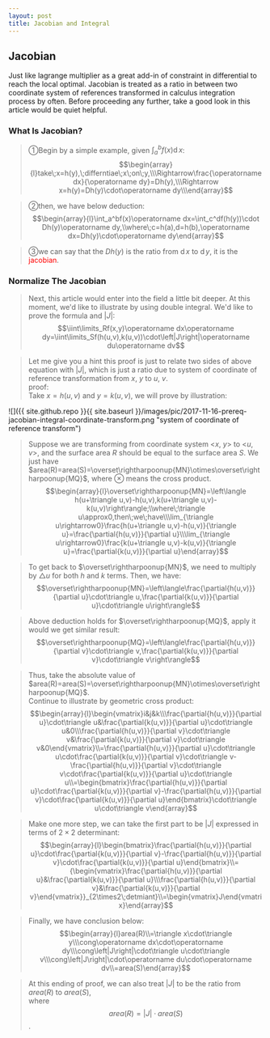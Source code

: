 ```yaml
---
layout: post
title: Jacobian and Integral
---
```


## Jacobian
<p class="message">
Just like lagrange multiplier as a great add-in of constraint in differential to reach the local optimal.  Jacobian is treated as a ratio in between two coordinate system of references transformed in calculus integration process by often.  
Before proceeding any further, take a good look in this article would be quiet helpful.
</p>

### What Is Jacobian?
>&#10112;Begin by a simple example, given $\int_a^bf(x)\operatorname dx$:  
$$\begin{array}{l}take\;x=h(y),\;differntiae\;x\;on\;y,\\\Rightarrow\frac{\operatorname dx}{\operatorname dy}=Dh(y),\\\Rightarrow x=h(y)=Dh(y)\cdot\operatorname dy\\\end{array}$$

<!-- don't know why, it doesn't work::Begin -->
<!-- because ' -->
<!-- $$\begin{array}{l}take\;x=h(y),\;differntiate\;on\;y,\\we\;have\frac{\operatorname dx}{\operatorname dy}=h^'(y),\\then,\;x=h(y)=h^'(y)\cdot\operatorname dy\end{array}$$ -->
<!-- don't know why, it doesn't work::End -->

>&#10113;then, we have below deduction:  
$$\begin{array}{l}\int_a^bf(x)\operatorname dx=\int_c^df(h(y))\cdot Dh(y)\operatorname dy,\\where\;c=h(a),d=h(b),\operatorname dx=Dh(y)\cdot\operatorname dy\end{array}$$

>&#10114;we can say that the $Dh(y)$ is the ratio from $\operatorname dx$ to $\operatorname dy$, it is the <font color="red">jacobian</font>.

### Normalize The Jacobian
>Next, this article would enter into the field a little bit deeper.  At this moment, we'd like to illustrate by using double integral.  We'd like to prove the formula and $\left|J\right|$:  
$$\iint\limits_Rf(x,y)\operatorname dx\operatorname dy=\iint\limits_Sf(h(u,v),k(u,v))\cdot\left|J\right|\operatorname du\operatorname dv$$

>Let me give you a hint this proof is just to relate two sides of above equation with $\left|J\right|$, which is just a ratio due to system of coordinate of reference transformation from $x$, $y$ to $u$, $v$.  
>proof:  
>Take $x=h(u,v)$ and $y=k(u,v)$, we will prove by illustration:  

![]({{ site.github.repo }}{{ site.baseurl }}/images/pic/2017-11-16-prereq-jacobian-integral-coordinate-transform.png "system of coordinate of reference transform")

>Suppose we are transforming from coordinate system <$x$, $y$> to <$u$, $v$>, and the surface area $R$ should be equal to the surface area $S$.
>We just have $area(R)=area(S)=\overset\rightharpoonup{MN}\otimes\overset\rightharpoonup{MQ}$, where $\otimes$ means the cross product.  
$$\begin{array}{l}\overset\rightharpoonup{MN}=\left\langle h(u+\triangle u,v)-h(u,v),k(u+\triangle u,v)-k(u,v)\right\rangle;\\where\;\triangle u\approx0,then\;we\;have\\\lim_{\triangle u\rightarrow0}\frac{h(u+\triangle u,v)-h(u,v)}{\triangle u}=\frac{\partial{h(u,v)}}{\partial u}\\\lim_{\triangle u\rightarrow0}\frac{k(u+\triangle u,v)-k(u,v)}{\triangle u}=\frac{\partial{k(u,v)}}{\partial u}\end{array}$$

>To get back to $\overset\rightharpoonup{MN}$, we need to multiply by $\triangle u$ for both $h$ and $k$ terms.  Then, we have:  
$$\overset\rightharpoonup{MN}=\left\langle\frac{\partial{h(u,v)}}{\partial u}\cdot\triangle u,\frac{\partial{k(u,v)}}{\partial u}\cdot\triangle u\right\rangle$$

>Above deduction holds for $\overset\rightharpoonup{MQ}$, apply it would we get similar result:  
$$\overset\rightharpoonup{MQ}=\left\langle\frac{\partial{h(u,v)}}{\partial v}\cdot\triangle v,\frac{\partial{k(u,v)}}{\partial v}\cdot\triangle v\right\rangle$$

>Thus, take the absolute value of $area(R)=area(S)=\overset\rightharpoonup{MN}\otimes\overset\rightharpoonup{MQ}$.  
>Continue to illustrate by geometric cross product:  
$$\begin{array}{l}\begin{vmatrix}i&j&k\\\frac{\partial{h(u,v)}}{\partial u}\cdot\triangle u&\frac{\partial{k(u,v)}}{\partial u}\cdot\triangle u&0\\\frac{\partial{h(u,v)}}{\partial v}\cdot\triangle v&\frac{\partial{k(u,v)}}{\partial v}\cdot\triangle v&0\end{vmatrix}\\=\frac{\partial{h(u,v)}}{\partial u}\cdot\triangle u\cdot\frac{\partial{k(u,v)}}{\partial v}\cdot\triangle v-\frac{\partial{h(u,v)}}{\partial v}\cdot\triangle v\cdot\frac{\partial{k(u,v)}}{\partial u}\cdot\triangle u\\=\begin{bmatrix}\frac{\partial{h(u,v)}}{\partial u}\cdot\frac{\partial{k(u,v)}}{\partial v}-\frac{\partial{h(u,v)}}{\partial v}\cdot\frac{\partial{k(u,v)}}{\partial u}\end{bmatrix}\cdot\triangle u\cdot\triangle v\end{array}$$

>Make one more step, we can take the first part to be $\left|J\right|$ expressed in terms of $2\times2$ determinant:  
$$\begin{array}{l}\begin{bmatrix}\frac{\partial{h(u,v)}}{\partial u}\cdot\frac{\partial{k(u,v)}}{\partial v}-\frac{\partial{h(u,v)}}{\partial v}\cdot\frac{\partial{k(u,v)}}{\partial u}\end{bmatrix}\\={\begin{vmatrix}\frac{\partial{h(u,v)}}{\partial u}&\frac{\partial{k(u,v)}}{\partial u}\\\frac{\partial{h(u,v)}}{\partial v}&\frac{\partial{k(u,v)}}{\partial v}\end{vmatrix}}_{2\times2\;detmiant}\\=\begin{vmatrix}J\end{vmatrix}\end{array}$$

>Finally, we have conclusion below:  
$$\begin{array}{l}area(R)\\=\triangle x\cdot\triangle y\\\cong\operatorname dx\cdot\operatorname dy\\\cong\left|J\right|\cdot\triangle u\cdot\triangle v\\\cong\left|J\right|\cdot\operatorname du\cdot\operatorname dv\\=area(S)\end{array}$$

>At this ending of proof, we can also treat $\left|J\right|$ to be the ratio from $area(R)$ to $area(S)$,  
>where $$area(R)=\left|J\right|\cdot area(S)$$.
